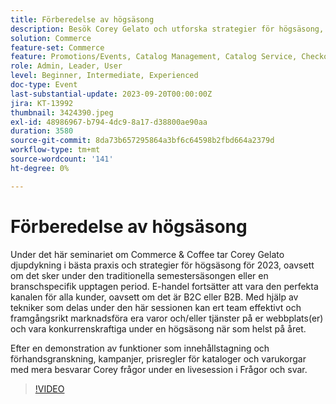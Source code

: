 ```yaml
---
title: Förberedelse av högsäsong
description: Besök Corey Gelato och utforska strategier för högsäsong, inklusive kampanjer, innehållstaging och prisregler, med live-demonstrationer och experttips som hjälper er att behålla konkurrenskraften året runt.
solution: Commerce
feature-set: Commerce
feature: Promotions/Events, Catalog Management, Catalog Service, Checkout, Best Practices, Price Rules
role: Admin, Leader, User
level: Beginner, Intermediate, Experienced
doc-type: Event
last-substantial-update: 2023-09-20T00:00:00Z
jira: KT-13992
thumbnail: 3424390.jpeg
exl-id: 48986967-b794-4dc9-8a17-d38800ae90aa
duration: 3580
source-git-commit: 8da73b657295864a3bf6c64598b2fbd664a2379d
workflow-type: tm+mt
source-wordcount: '141'
ht-degree: 0%

---
```


# Förberedelse av högsäsong

Under det här seminariet om Commerce &amp; Coffee tar Corey Gelato djupdykning i bästa praxis och strategier för högsäsong för 2023, oavsett om det sker under den traditionella semestersäsongen eller en branschspecifik upptagen period. E-handel fortsätter att vara den perfekta kanalen för alla kunder, oavsett om det är B2C eller B2B. Med hjälp av tekniker som delas under den här sessionen kan ert team effektivt och framgångsrikt marknadsföra era varor och/eller tjänster på er webbplats(er) och vara konkurrenskraftiga under en högsäsong när som helst på året.

Efter en demonstration av funktioner som innehållstagning och förhandsgranskning, kampanjer, prisregler för kataloger och varukorgar med mera besvarar Corey frågor under en livesession i Frågor och svar.

>[!VIDEO](https://video.tv.adobe.com/v/3424390/?learn=on)
